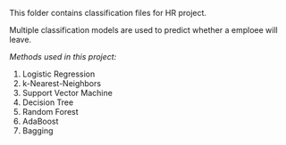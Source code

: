 This folder contains classification files for HR project.

Multiple classification models are used to predict whether a emploee will leave.

*Methods used in this project:*

1. Logistic Regression
2. k-Nearest-Neighbors
3. Support Vector Machine
4. Decision Tree
5. Random Forest
6. AdaBoost
7. Bagging

